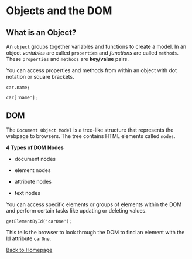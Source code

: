 # Objects and the DOM
## What is an Object?
An `object` groups together variables and functions to create a model. In an object *variables* are called `properties` and *functions* are called `methods`. These `properties` and `methods` are **key/value** pairs. 

You can access properties and methods from within an object with dot notation or square brackets. 

```
car.name;
```
```
car['name'];
```
## DOM
The `Document Object Model` is a tree-like structure that represents the webpage to browsers. The tree contains HTML elements called `nodes`.

**4 Types of DOM Nodes** 

* document nodes

* element nodes

* attribute nodes

* text nodes

You can access specific elements or groups of elements within the DOM and perform certain tasks like updating or deleting values. 

```
getElementById('carOne');
```
This tells the browser to look through the DOM to find an element with the Id attribute `carOne`. 


[Back to Homepage](../README.md)